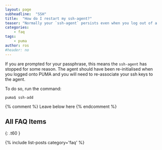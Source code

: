 ```yaml
---
layout: page
subheadline:  "SSH"
title:  "How do I restart my ssh-agent?"
teaser: "Normally your `ssh-agent` persists even when you log out of a machine.  However, from time to time, it can stop and will need restating."
categories:
    - faq
tags:
    - puma 
author: ros
#header: no
---
```

If you are prompted for your passphrase, this means the `ssh-agent` has stopped for some reason. The agent should have been re-initialised when you logged onto PUMA and you will need to re-associate your ssh keys to the agent.

To do so, run the command:

`puma$ ssh-add`

{% comment %} Leave below here {% endcomment %}
## All FAQ Items
{: .t60 }

{% include list-posts category='faq' %}
